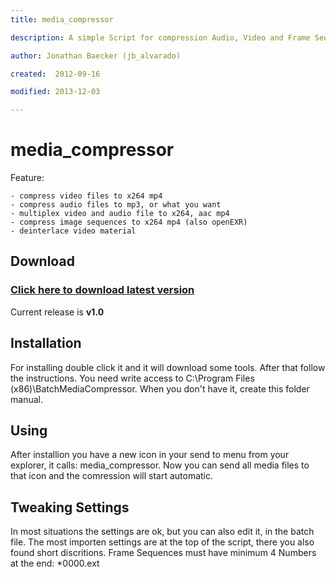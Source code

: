 ```yaml
---
title: media_compressor

description: A simple Script for compression Audio, Video and Frame Sequences. 

author: Jonathan Baecker (jb_alvarado)

created:  2012-09-16

modified: 2013-12-03

---
```


media_compressor
=========

Feature:

	- compress video files to x264 mp4
	- compress audio files to mp3, or what you want
	- multiplex video and audio file to x264, aac mp4
	- compress image sequences to x264 mp4 (also openEXR)
	- deinterlace video material

Download
--------

### [Click here to download latest version](https://github.com/jb-alvarado/media_compressor/archive/master.zip)

Current release is **v1.0**

Installation 
--------

For installing double click it and it will download some tools. After that follow the instructions.
You need write access to C:\Program Files (x86)\BatchMediaCompressor. 
When you don't have it, create this folder manual.

Using
--------

After installion you have a new icon in your send to menu from your explorer, it calls: media_compressor. 
Now you can send all media files to that icon and the comression will start automatic.

Tweaking Settings
--------

In most situations the settings are ok, but you can also edit it, in the batch file. 
The most importen settings are at the top of the script, there you also found short discritions.
Frame Sequences must have minimum 4 Numbers at the end: *0000.ext

